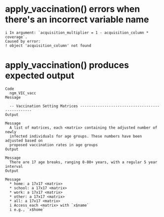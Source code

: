 # apply_vaccination() errors when there's an incorrect variable name

    i In argument: `acquisition_multiplier = 1 - acquisition_column * coverage`.
    Caused by error:
    ! object 'acquisition_column' not found

# apply_vaccination() produces expected output

    Code
      ngm_VIC_vacc
    Message
      
      -- Vaccination Setting Matrices ------------------------------------------------
    Output
      
    Message
      A list of matrices, each <matrix> containing the adjusted number of newly
      infected individuals for age groups. These numbers have been adjusted based on
      proposed vaccination rates in age groups
    Output
      
    Message
      There are 17 age breaks, ranging 0-80+ years, with a regular 5 year interval
    Output
      
    Message
      * home: a 17x17 <matrix>
      * school: a 17x17 <matrix>
      * work: a 17x17 <matrix>
      * other: a 17x17 <matrix>
      * all: a 17x17 <matrix>
      i Access each <matrix> with `x$name`
      i e.g., `x$home`

